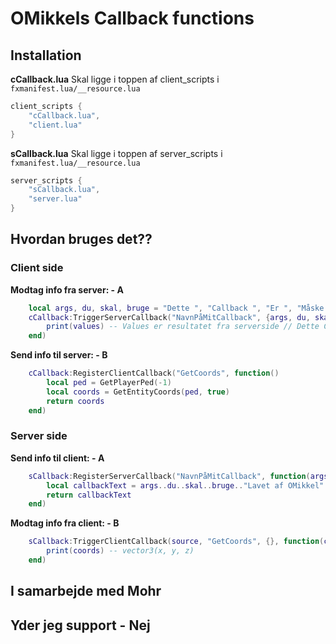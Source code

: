 # OMikkels Callback functions

## Installation

**cCallback.lua**
Skal ligge i toppen af client_scripts i `fxmanifest.lua/__resource.lua`
```lua
client_scripts {
    "cCallback.lua",
    "client.lua"
}
```

**sCallback.lua**
Skal ligge i toppen af server_scripts i `fxmanifest.lua/__resource.lua`
```lua
server_scripts {
    "sCallback.lua",
    "server.lua"
}
```

## Hvordan bruges det??

### Client side

**Modtag info fra server: - A**
```lua
    local args, du, skal, bruge = "Dette ", "Callback ", "Er ", "Måske "
    cCallback:TriggerServerCallback("NavnPåMitCallback", {args, du, skal, bruge}, function(values)
        print(values) -- Values er resultatet fra serverside // Dette Callback Er Måske Lavet af OMikkel
    end)
```

**Send info til server: - B**
```lua
    cCallback:RegisterClientCallback("GetCoords", function()
        local ped = GetPlayerPed(-1)
        local coords = GetEntityCoords(ped, true)
        return coords
    end)
```

### Server side

**Send info til client: - A**
```lua
    sCallback:RegisterServerCallback("NavnPåMitCallback", function(args, du, skal, bruge)
        local callbackText = args..du..skal..bruge.."Lavet af OMikkel"
        return callbackText
    end)
```

**Modtag info fra client: - B**
```lua
    sCallback:TriggerClientCallback(source, "GetCoords", {}, function(coords)
        print(coords) -- vector3(x, y, z)
    end)
```

## I samarbejde med Mohr

## Yder jeg support - Nej
